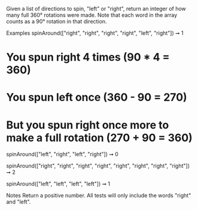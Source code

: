 Given a list of directions to spin, "left" or "right", return an integer of how many full 360° rotations were made. Note that each word in the array counts as a 90° rotation in that direction.

Examples
spinAround(["right", "right", "right", "right", "left", "right"]) ➞ 1
# You spun right 4 times (90 * 4 = 360)
# You spun left once (360 - 90 = 270)
# But you spun right once more to make a full rotation (270 + 90 = 360)

spinAround(["left", "right", "left", "right"]) ➞ 0

spinAround(["right", "right", "right", "right", "right", "right", "right", "right"]) ➞ 2

spinAround(["left", "left", "left", "left"]) ➞ 1

Notes
Return a positive number.
All tests will only include the words "right" and "left".